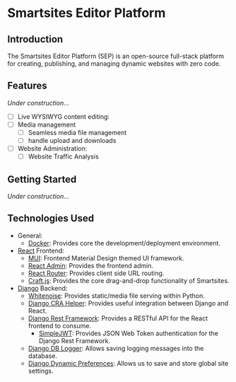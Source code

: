 # Smartsites Editor Platform

## Introduction
The Smartsites Editor Platform (SEP) is an open-source full-stack platform for creating, publishing, and managing dynamic websites with zero code. 

## Features
*Under construction...*
- [ ] Live WYSIWYG content editing: 
- [ ] Media management
    - [ ] Seamless media file management
    - [ ] handle upload and downloads
- [ ] Website Administration:
    - [ ] Website Traffic Analysis

## Getting Started
*Under construction...*

## Technologies Used
- General:
    - [Docker](https://github.com/docker): Provides core the development/deployment environment.
- [React](https://github.com/reactjs) Frontend: 
    - [MUI](https://github.com/mui-org/material-ui): Frontend Material Design themed UI framework.
    - [React Admin](https://github.com/marmelab/react-admin): Provides the frontend admin.
    - [React Router](https://github.com/remix-run/react-router): Provides client side URL routing. 
    - [Craft.js](https://github.com/prevwong/craft.js/): Provides the core drag-and-drop functionality of Smartsites.
- [Django](https://github.com/django) Backend:
    - [Whitenoise](https://github.com/evansd/whitenoise): Provides static/media file serving within Python.
    - [Django CRA Helper](https://github.com/MasterKale/django-cra-helper): Provides useful integration between Django and React. 
    - [Django Rest Framework](https://github.com/encode/django-rest-framework): Provides a RESTful API for the React frontend to consume. 
        - [SimpleJWT](https://github.com/jazzband/djangorestframework-simplejwt): Provides JSON Web Token authentication for the Django Rest Framework.
    - [Django DB Logger](https://github.com/CiCiUi/django-db-logger): Allows saving logging messages into the database.
    - [Django Dynamic Preferences](https://github.com/agateblue/django-dynamic-preferences): Allows us to save and store global site settings.
